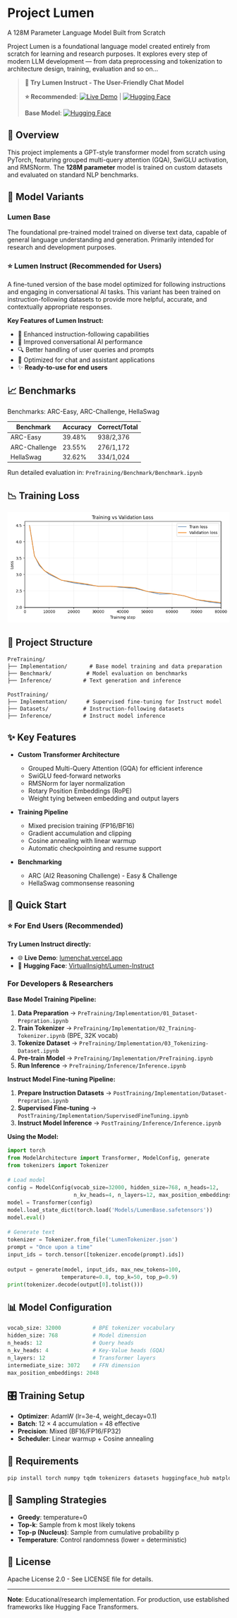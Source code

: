 # Project Lumen

A 128M Parameter Language Model Built from Scratch

Project Lumen is a foundational language model created entirely from scratch for learning and research purposes.
It explores every step of modern LLM development — from data preprocessing and tokenization to architecture design, training, evaluation and so on...

> **🚀 Try Lumen Instruct - The User-Friendly Chat Model**
>
> **⭐ Recommended**: [![Live Demo](https://img.shields.io/badge/Live_Demo-Vercel-black?logo=vercel)](https://lumenchat.vercel.app/) | [![Hugging Face](https://img.shields.io/badge/Instruct_Model-HuggingFace-green?logo=huggingface)](https://huggingface.co/spaces/VirtualInsight/Lumen-Instruct)
>
> **Base Model**: [![Hugging Face](https://img.shields.io/badge/Base_Model-HuggingFace-blue?logo=huggingface)](https://huggingface.co/spaces/VirtualInsight/LumenBase)


## 🎯 Overview

This project implements a GPT-style transformer model from scratch using PyTorch, featuring grouped multi-query attention (GQA), SwiGLU activation, and RMSNorm. The **128M parameter** model is trained on custom datasets and evaluated on standard NLP benchmarks.

## 🤖 Model Variants

### Lumen Base
The foundational pre-trained model trained on diverse text data, capable of general language understanding and generation. Primarily intended for research and development purposes.

### ⭐ Lumen Instruct (Recommended for Users)
A fine-tuned version of the base model optimized for following instructions and engaging in conversational AI tasks. This variant has been trained on instruction-following datasets to provide more helpful, accurate, and contextually appropriate responses.

**Key Features of Lumen Instruct:**
- 🎯 Enhanced instruction-following capabilities
- 💬 Improved conversational AI performance
- 🔍 Better handling of user queries and prompts
- 🚀 Optimized for chat and assistant applications
- ✨ **Ready-to-use for end users**

## 📈 Benchmarks

Benchmarks: ARC-Easy, ARC-Challenge, HellaSwag

| Benchmark | Accuracy | Correct/Total |
|-----------|----------|---------------|
| ARC-Easy | 39.48% | 938/2,376 |
| ARC-Challenge | 23.55% | 276/1,172 |
| HellaSwag | 32.62% | 334/1,024 |

Run detailed evaluation in: `PreTraining/Benchmark/Benchmark.ipynb`

## 📉 Training Loss

![Training Loss Curve](PreTraining/images/training_loss_curve.png)

## 📁 Project Structure

```
PreTraining/
├── Implementation/       # Base model training and data preparation
├── Benchmark/           # Model evaluation on benchmarks
├── Inference/          # Text generation and inference

PostTraining/
├── Implementation/      # Supervised fine-tuning for Instruct model
├── Datasets/           # Instruction-following datasets
├── Inference/          # Instruct model inference
```

## ✨ Key Features

- **Custom Transformer Architecture**
  - Grouped Multi-Query Attention (GQA) for efficient inference
  - SwiGLU feed-forward networks
  - RMSNorm for layer normalization
  - Rotary Position Embeddings (RoPE)
  - Weight tying between embedding and output layers

- **Training Pipeline**
  - Mixed precision training (FP16/BF16)
  - Gradient accumulation and clipping
  - Cosine annealing with linear warmup
  - Automatic checkpointing and resume support

- **Benchmarking**
  - ARC (AI2 Reasoning Challenge) - Easy & Challenge
  - HellaSwag commonsense reasoning

## 🚀 Quick Start

### ⭐ For End Users (Recommended)
**Try Lumen Instruct directly:**
- 🌐 **Live Demo**: [lumenchat.vercel.app](https://lumenchat.vercel.app/)
- 🤗 **Hugging Face**: [VirtualInsight/Lumen-Instruct](https://huggingface.co/spaces/VirtualInsight/Lumen-Instruct)

### For Developers & Researchers

**Base Model Training Pipeline:**
1. **Data Preparation** → `PreTraining/Implementation/01_Dataset-Prepration.ipynb`
2. **Train Tokenizer** → `PreTraining/Implementation/02_Training-Tokenizer.ipynb` (BPE, 32K vocab)
3. **Tokenize Dataset** → `PreTraining/Implementation/03_Tokenizing-Dataset.ipynb`
4. **Pre-train Model** → `PreTraining/Implementation/PreTraining.ipynb`
5. **Run Inference** → `PreTraining/Inference/Inference.ipynb`

**Instruct Model Fine-tuning Pipeline:**
1. **Prepare Instruction Datasets** → `PostTraining/Implementation/Dataset-Prepration.ipynb`
2. **Supervised Fine-tuning** → `PostTraining/Implementation/SupervisedFineTuning.ipynb`
3. **Instruct Model Inference** → `PostTraining/Inference/Inference.ipynb`

**Using the Model:**

```python
import torch
from ModelArchitecture import Transformer, ModelConfig, generate
from tokenizers import Tokenizer

# Load model
config = ModelConfig(vocab_size=32000, hidden_size=768, n_heads=12, 
                     n_kv_heads=4, n_layers=12, max_position_embeddings=2048)
model = Transformer(config)
model.load_state_dict(torch.load('Models/LumenBase.safetensors'))
model.eval()

# Generate text
tokenizer = Tokenizer.from_file('LumenTokenizer.json')
prompt = "Once upon a time"
input_ids = torch.tensor([tokenizer.encode(prompt).ids])

output = generate(model, input_ids, max_new_tokens=100, 
                 temperature=0.8, top_k=50, top_p=0.9)
print(tokenizer.decode(output[0].tolist()))
```

## 📊 Model Configuration

```python
vocab_size: 32000          # BPE tokenizer vocabulary
hidden_size: 768           # Model dimension
n_heads: 12                # Query heads
n_kv_heads: 4              # Key-Value heads (GQA)
n_layers: 12               # Transformer layers
intermediate_size: 3072    # FFN dimension
max_position_embeddings: 2048
```

## 🎛️ Training Setup

- **Optimizer**: AdamW (lr=3e-4, weight_decay=0.1)
- **Batch**: 12 × 4 accumulation = 48 effective
- **Precision**: Mixed (BF16/FP16/FP32)
- **Scheduler**: Linear warmup + Cosine annealing


 

## 🔧 Requirements

```bash
pip install torch numpy tqdm tokenizers datasets huggingface_hub matplotlib
```

## 🎨 Sampling Strategies

- **Greedy**: temperature=0
- **Top-k**: Sample from k most likely tokens
- **Top-p (Nucleus)**: Sample from cumulative probability p
- **Temperature**: Control randomness (lower = deterministic)

## 📄 License

Apache License 2.0 - See LICENSE file for details.

---

**Note**: Educational/research implementation. For production, use established frameworks like Hugging Face Transformers.
